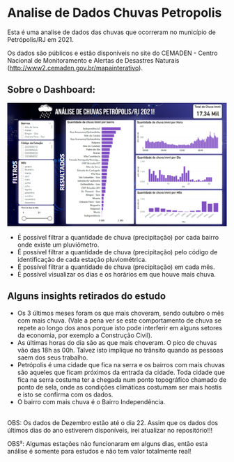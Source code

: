 # Analise de Dados Chuvas Petropolis
Esta é uma analise de dados das chuvas que ocorreram no município de Petrópolis/RJ em 2021.

Os dados são públicos e estão disponíveis no site do CEMADEN - Centro Nacional de Monitoramento e Alertas de Desastres Naturais (http://www2.cemaden.gov.br/mapainterativo).



<h2> Sobre o Dashboard: </h2>

<div align="center" >
<img src="dashboard.png"> 
</div>

- É possível filtrar a quantidade de chuva (precipitação) por cada bairro onde existe um pluviômetro.
- É possível filtrar a quantidade de chuva (precipitação) pelo código de identificação de cada estação pluviométrica.
- É possível filtrar a quantidade de chuva (precipitação) em cada mês.
- É possível visualizar os dias e os horários em que houve mais chuva.
	

<h2> Alguns insights retirados do estudo </h2>

- Os 3 últimos meses foram os que mais choveram, sendo outubro o mês com mais chuva. (Vale a pena ver se este comportamento de chuva se repete ao longo dos anos porque isto pode interferir em alguns setores da economia, por exemplo a Construção Civil).
- As últimas horas do dia são as que mais choveram. O pico de chuvas vão das 18h as 00h. Talvez isto implique no trânsito quando as pessoas saem dos seus trabalho.
- Petrópolis é uma cidade que fica na serra e os bairros com mais chuvas são aqueles que ficam próximos da entrada da cidade. Toda cidade que fica na serra costuma ter a chegada num ponto topográfico chamado de ponto de sela, onde as condições climáticas costumam ser mais hostis e isto se confirma com os dados.
- O bairro com mais chuva é o Bairro Independência.

<br>
OBS: Os dados de Dezembro estão até o dia 22. Assim que os dados dos últimos dias do ano estiverem disponíveis, irei atualizar no repositório!!!

OBS²: Algumas estações não funcionaram em alguns dias, então esta análise é somente para estudos e não tem valor totalmente real!
